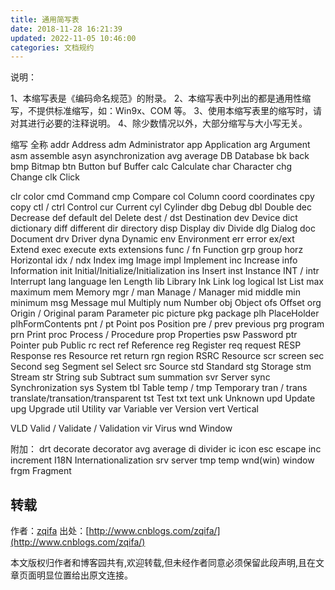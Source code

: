 ```yaml
---
title: 通用简写表
date: 2018-11-28 16:21:39
updated: 2022-11-05 10:46:00
categories: 文档规约
---
```


说明：

1、本缩写表是《编码命名规范》的附录。
2、本缩写表中列出的都是通用性缩写，不提供标准缩写，如：Win9x、COM 等。
3、使用本缩写表里的缩写时，请对其进行必要的注释说明。
4、除少数情况以外，大部分缩写与大小写无关。

缩写 全称
addr Address
adm Administrator
app Application
arg Argument
asm assemble
asyn asynchronization
avg average
DB Database
bk back
bmp Bitmap
btn Button
buf Buffer
calc Calculate
char Character
chg Change
clk Click
<!-- more -->
clr color
cmd Command
cmp Compare
col Column
coord coordinates
cpy copy
ctl / ctrl Control
cur Current
cyl Cylinder
dbg Debug
dbl Double
dec Decrease
def default
del Delete
dest / dst Destination
dev Device
dict dictionary
diff different
dir directory
disp Display
div Divide
dlg Dialog
doc Document
drv Driver
dyna Dynamic
env Environment
err error
ex/ext Extend
exec execute
exts extensions
func / fn Function
grp group
horz Horizontal
idx / ndx Index
img Image
impl Implement
inc Increase
info Information
init Initial/Initialize/Initialization
ins Insert
inst Instance
INT / intr Interrupt
lang language
len Length
lib Library
lnk Link
log logical
lst List
max maximum
mem Memory
mgr / man
Manage / Manager
mid middle
min minimum
msg Message
mul Multiply
num Number
obj Object
ofs Offset
org Origin / Original
param Parameter
pic picture
pkg package
plh PlaceHolder plhFormContents
pnt / pt Point
pos Position
pre / prev previous
prg program
prn Print
proc Process / Procedure
prop Properties
psw Password
ptr Pointer
pub Public
rc rect
ref Reference
reg Register
req request
RESP Response
res Resource
ret return
rgn region
RSRC Resource
scr screen
sec Second
seg Segment
sel Select
src Source
std Standard
stg Storage
stm Stream
str String
sub Subtract
sum summation
svr Server
sync Synchronization
sys System
tbl Table
temp / tmp Temporary
tran / trans translate/transation/transparent
tst Test
txt text
unk Unknown
upd Update
upg Upgrade
util Utility
var Variable
ver Version
vert Vertical

VLD  Valid / Validate / Validation
vir Virus
wnd Window

附加：
drt decorate decorator
avg average
di divider
ic icon
esc escape
inc increment
I18N Internationalization
srv server
tmp temp
wnd(win) window
frgm Fragment

## 转载

作者：[zqifa](http://www.cnblogs.com/zqifa/)
出处：[http://www.cnblogs.com/zqifa/](http://www.cnblogs.com/zqifa/)

本文版权归作者和博客园共有,欢迎转载,但未经作者同意必须保留此段声明,且在文章页面明显位置给出原文连接。
